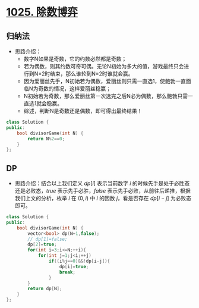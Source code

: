 # [1025. 除数博弈](https://leetcode-cn.com/problems/divisor-game/)

## 归纳法

+ 思路介绍：
  + 数字N如果是奇数，它的约数必然都是奇数；
  + 若为偶数，则其约数可奇可偶。无论N初始为多大的值，游戏最终只会进行到N=2时结束，那么谁轮到N=2时谁就会赢。
  + 因为爱丽丝先手，N初始若为偶数，爱丽丝则只需一直选1，使鲍勃一直面临N为奇数的情况，这样爱丽丝稳赢；
  + N初始若为奇数，那么爱丽丝第一次选完之后N必为偶数，那么鲍勃只需一直选1就会稳赢。
  + 综述，判断N是奇数还是偶数，即可得出最终结果！

```cpp
class Solution {
public:
    bool divisorGame(int N) {
        return N%2==0;
    }
};
```

## DP

+ 思路介绍：结合以上我们定义 $dp[i]$ 表示当前数字 $i$ 的时候先手是处于必胜态还是必败态，$\textit{true}$ 表示先手必胜，$\textit{false}$ 表示先手必败，从前往后递推，根据我们上文的分析，枚举 $i$ 在 $(0, i)$ 中 $i$ 的因数 $j$，看是否存在 $dp[i-j]$ 为必败态即可。
  
```cpp
class Solution {
public:
    bool divisorGame(int N) {
        vector<bool> dp(N+1,false);
        // dp[1]=false;
        dp[2]=true;
        for(int i=3;i<=N;++i){
            for(int j=1;j<i;++j)
                if((i%j==0)&&!dp[i-j]){
                    dp[i]=true;
                    break;
                }
        }
        return dp[N];
    }
};
```